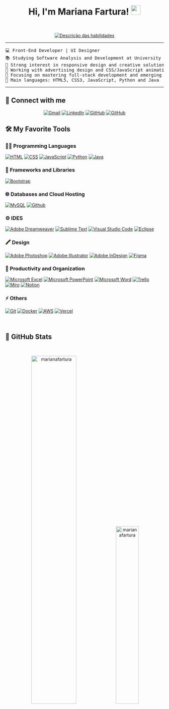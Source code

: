 <h1 align="center">
Hi, I'm Mariana Fartura!
	<a href="https://github.com/marianafartura" target="_self">
		<img src="https://media.giphy.com/media/hvRJCLFzcasrR4ia7z/giphy.gif" width="30">
	</a>
</h1>
<br/>
<p align="center">
	<a href="https://github.com/marianafartura">
<img src="https://readme-typing-svg.herokuapp.com?font=Fira+Code&pause=1000&color=928bea&center=true&random=false&width=435&lines=Software+Development+Student;UI+Designer;Freelancer;Always+learning+new+things" alt="Descrição das habilidades">
	</a>
</p>

<hr>

<pre>
💻 Front-End Developer | UI Designer
📚 Studying Software Analysis and Development at University Center Uninter
📝 Strong interest in responsive design and creative solutions
🔭 Working with advertising design and CSS/JavaScript animations
🌱 Focusing on mastering full-stack development and emerging technologies
🌟 Main languages: HTML5, CSS3, JavaScript, Python and Java
</pre>
<hr>

## 🤝 Connect with me
<p align="center">
	<a href="mailto:contatomarianafartura@gmail.com"><img img src="https://img.shields.io/badge/Gmail-D14836?style=for-the-badge&logo=gmail&logoColor=white" alt="Gmail"/></a>
	<a href="https://www.linkedin.com/in/marianafartura/"><img src="https://img.shields.io/badge/LinkedIn-0077B5?style=for-the-badge&logo=linkedin&logoColor=white" alt="LinkedIn"/></a>
	<a href="https://github.com/marianafartura"><img src="https://img.shields.io/badge/GitHub-100000?style=for-the-badge&logo=github&logoColor=white" alt="GitHub"/></a>
 	<a href="https://behance.com/marianafartura"><img src="https://img.shields.io/badge/Behance-0054F7?style=for-the-badge&logo=behance&logoColor=white" alt="GitHub"/></a>
</p>

## 🛠️ My Favorite Tools

### 👨‍💻 Programming Languages

<p>
    <a href="https://github.com/marianafartura"><img alt="HTML" src="https://img.shields.io/badge/HTML5-E34F26?style=for-the-badge&logo=html5&logoColor=white"></a>
    <a href="https://github.com/marianafartura"><img alt="CSS" src="https://img.shields.io/badge/CSS3-1572B6?style=for-the-badge&logo=css3&logoColor=white"></a>
    <a href="https://github.com/marianafartura"><img alt="JavaScript" src="https://img.shields.io/badge/JavaScript-323330?style=for-the-badge&logo=javascript&logoColor=F7DF1E"></a>
    <a href="https://github.com/marianafartura"><img alt="Python" src="https://img.shields.io/badge/Python-FFD43B?style=for-the-badge&logo=python&logoColor=blue"></a>
    <a href="https://github.com/marianafartura"><img alt="Java" src="https://img.shields.io/badge/java-%23ED8B00.svg?style=for-the-badge&logo=openjdk&logoColor=white"></a>

### 🧰 Frameworks and Libraries

<p>
    <a href="https://github.com/marianafartura"><img alt="Bootstrap" src="https://img.shields.io/badge/Bootstrap-563D7C?style=for-the-badge&logo=bootstrap&logoColor=white"></a>
</p>

### 🌐 Databases and Cloud Hosting

<p>
    <a href="https://github.com/marianafartura"><img alt="MySQL" src="https://img.shields.io/badge/MySQL-00000F?style=for-the-badge&logo=mysql&logoColor=white"></a>
    <a href="https://github.com/marianafartura"><img alt="Github" src="https://img.shields.io/badge/GitHub-100000?style=for-the-badge&logo=github&logoColor=white"></a>
</p>

### ⚙️ IDES
<p>
    <a href="https://github.com/marianafartura"><img alt="Adobe Dreamweaver" src="https://img.shields.io/badge/Adobe%20Dreamweaver-072401?style=for-the-badge&logo=Adobe%20Dreamweaver&logoColor=34F400"></a>
    <a href="https://github.com/marianafartura"><img alt="Sublime Text" src="https://img.shields.io/badge/sublime_text-%23575757.svg?&style=for-the-badge&logo=sublime-text&logoColor=important"></a>
    <a href="https://github.com/marianafartura"><img alt="Visual Studio Code" src="https://img.shields.io/badge/VSCode-0078D4?style=for-the-badge&logo=visual%20studio%20code&logoColor=white"></a>
    <a href="https://github.com/marianafartura"><img alt="Eclipse" src="https://img.shields.io/badge/Eclipse-FE7A16.svg?style=for-the-badge&logo=Eclipse&logoColor=white"></a>
</p>

### 🖍️ Design

<p>
    <a href="https://github.com/marianafartura"><img alt="Adobe Photoshop" src="https://img.shields.io/badge/Adobe%20Photoshop-31A8FF?style=for-the-badge&logo=Adobe%20Photoshop&logoColor=black"></a>
    <a href="https://github.com/marianafartura"><img alt="Adobe Illustrator" src="https://img.shields.io/badge/Adobe%20Illustrator-FF9A00?style=for-the-badge&logo=adobe%20illustrator&logoColor=white"></a>
    <a href="https://github.com/marianafartura"><img alt="Adobe InDesign" src="https://img.shields.io/badge/Adobe%20InDesign-FF3366?style=for-the-badge&logo=Adobe%20InDesign&logoColor=white"></a>
    <a href="https://github.com/marianafartura"><img alt="Figma" src="https://img.shields.io/badge/Figma-F24E1E?style=for-the-badge&logo=figma&logoColor=white"></a>
</p>

### 🚀 Productivity and Organization

<p>
    <a href="https://github.com/marianafartura"><img alt="Microsoft Excel" src="https://img.shields.io/badge/Microsoft_Excel-217346?style=for-the-badge&logo=microsoft-excel&logoColor=white"></a>
    <a href="https://github.com/marianafartura"><img alt="Microsoft PowerPoint" src="https://img.shields.io/badge/Microsoft_PowerPoint-B7472A?style=for-the-badge&logo=microsoft-powerpoint&logoColor=white"></a>
    <a href="https://github.com/marianafartura"><img alt="Microsoft Word" src="https://img.shields.io/badge/Microsoft_Word-2B579A?style=for-the-badge&logo=microsoft-word&logoColor=white"></a>
    <a href="https://github.com/marianafartura"><img alt="Trello" src="https://img.shields.io/badge/Trello-0052CC?style=for-the-badge&logo=trello&logoColor=white"></a>
    <a href="https://github.com/marianafartura"><img alt="Miro" src="https://img.shields.io/badge/Miro-F7C922?style=for-the-badge&logo=Miro&logoColor=050036"></a>
    <a href="https://github.com/marianafartura"><img alt="Notion" src="https://img.shields.io/badge/Notion-%23000000.svg?style=for-the-badge&logo=notion&logoColor=white"></a>
</p>

### ⚡ Others

<p>
    <a href="https://github.com/marianafartura"><img alt="Git" src="https://img.shields.io/badge/GIT-E44C30?style=for-the-badge&logo=git&logoColor=white"></a>
    <a href="https://github.com/marianafartura"><img alt="Docker" src="https://img.shields.io/badge/docker-%230db7ed.svg?style=for-the-badge&logo=docker&logoColor=white"></a>
    <a href="https://github.com/marianafartura"><img alt="AWS" src="https://img.shields.io/badge/AWS-%23FF9900.svg?style=for-the-badge&logo=amazon-aws&logoColor=white"></a>
    <a href="https://github.com/marianafartura"><img alt="Vercel" src="https://img.shields.io/badge/vercel-%23000000.svg?style=for-the-badge&logo=vercel&logoColor=white"></a>
</p>

</br>

## <a href="https://github.com/marianafartura"></a> 🎯 GitHub Stats

<br/>
<p align="center">
    <img width="53.2%" src="https://github-readme-stats-git-masterrstaa-rickstaa.vercel.app/api?username=marianafartura&theme=bear&hide=stars,contribs" alt="marianafartura">
    <img width="38%" src="https://github-readme-stats.vercel.app/api/top-langs/?username=marianafartura&theme=bear&layout=compact" alt="marianafartura">
</p>

<br/>
